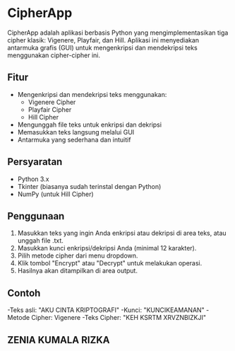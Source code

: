 # CipherApp

CipherApp adalah aplikasi berbasis Python yang mengimplementasikan tiga cipher klasik: Vigenere, Playfair, dan Hill. Aplikasi ini menyediakan antarmuka grafis (GUI) untuk mengenkripsi dan mendekripsi teks menggunakan cipher-cipher ini.

## Fitur

- Mengenkripsi dan mendekripsi teks menggunakan:
  - Vigenere Cipher
  - Playfair Cipher
  - Hill Cipher
- Mengunggah file teks untuk enkripsi dan dekripsi
- Memasukkan teks langsung melalui GUI
- Antarmuka yang sederhana dan intuitif

## Persyaratan

- Python 3.x
- Tkinter (biasanya sudah terinstal dengan Python)
- NumPy (untuk Hill Cipher)

## Penggunaan
1. Masukkan teks yang ingin Anda enkripsi atau dekripsi di area teks, atau unggah file .txt.
2. Masukkan kunci enkripsi/dekripsi Anda (minimal 12 karakter).
3. Pilih metode cipher dari menu dropdown.
4. Klik tombol "Encrypt" atau "Decrypt" untuk melakukan operasi.
5. Hasilnya akan ditampilkan di area output.

## Contoh 
-Teks asli: "AKU CINTA KRIPTOGRAFI"
-Kunci: "KUNCIKEAMANAN"
-Metode Cipher: Vigenere
-Teks Cipher: "KEH KSRTM XRVZNBIZKJI"

## ZENIA KUMALA RIZKA ##
